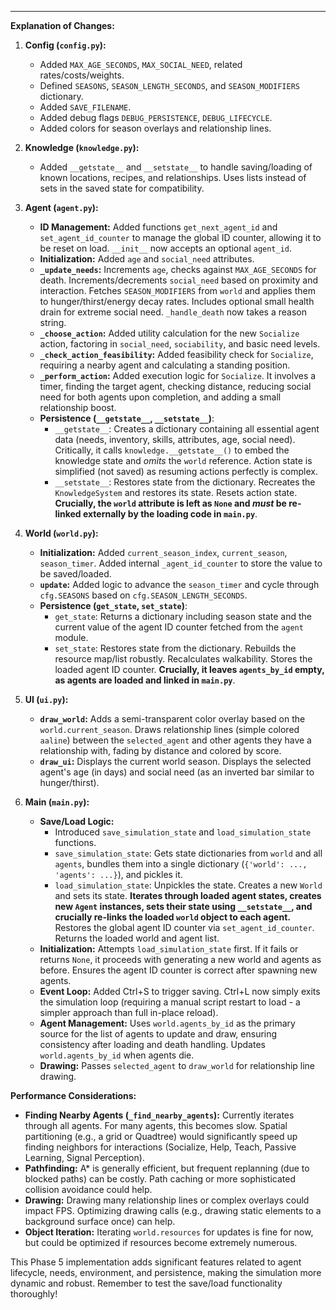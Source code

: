 
---
**Explanation of Changes:**

1.  **Config (`config.py`):**
    *   Added `MAX_AGE_SECONDS`, `MAX_SOCIAL_NEED`, related rates/costs/weights.
    *   Defined `SEASONS`, `SEASON_LENGTH_SECONDS`, and `SEASON_MODIFIERS` dictionary.
    *   Added `SAVE_FILENAME`.
    *   Added debug flags `DEBUG_PERSISTENCE`, `DEBUG_LIFECYCLE`.
    *   Added colors for season overlays and relationship lines.

2.  **Knowledge (`knowledge.py`):**
    *   Added `__getstate__` and `__setstate__` to handle saving/loading of known locations, recipes, and relationships. Uses lists instead of sets in the saved state for compatibility.

3.  **Agent (`agent.py`):**
    *   **ID Management:** Added functions `get_next_agent_id` and `set_agent_id_counter` to manage the global ID counter, allowing it to be reset on load. `__init__` now accepts an optional `agent_id`.
    *   **Initialization:** Added `age` and `social_need` attributes.
    *   **`_update_needs`:** Increments `age`, checks against `MAX_AGE_SECONDS` for death. Increments/decrements `social_need` based on proximity and interaction. Fetches `SEASON_MODIFIERS` from `world` and applies them to hunger/thirst/energy decay rates. Includes optional small health drain for extreme social need. `_handle_death` now takes a reason string.
    *   **`_choose_action`:** Added utility calculation for the new `Socialize` action, factoring in `social_need`, `sociability`, and basic need levels.
    *   **`_check_action_feasibility`:** Added feasibility check for `Socialize`, requiring a nearby agent and calculating a standing position.
    *   **`_perform_action`:** Added execution logic for `Socialize`. It involves a timer, finding the target agent, checking distance, reducing social need for both agents upon completion, and adding a small relationship boost.
    *   **Persistence (`__getstate__`, `__setstate__`)**:
        *   `__getstate__`: Creates a dictionary containing all essential agent data (needs, inventory, skills, attributes, age, social need). Critically, it calls `knowledge.__getstate__()` to embed the knowledge state and *omits* the `world` reference. Action state is simplified (not saved) as resuming actions perfectly is complex.
        *   `__setstate__`: Restores state from the dictionary. Recreates the `KnowledgeSystem` and restores its state. Resets action state. **Crucially, the `world` attribute is left as `None` and *must* be re-linked externally by the loading code in `main.py`**.

4.  **World (`world.py`):**
    *   **Initialization:** Added `current_season_index`, `current_season`, `season_timer`. Added internal `_agent_id_counter` to store the value to be saved/loaded.
    *   **`update`:** Added logic to advance the `season_timer` and cycle through `cfg.SEASONS` based on `cfg.SEASON_LENGTH_SECONDS`.
    *   **Persistence (`get_state`, `set_state`)**:
        *   `get_state`: Returns a dictionary including season state and the current value of the agent ID counter fetched from the `agent` module.
        *   `set_state`: Restores state from the dictionary. Rebuilds the resource map/list robustly. Recalculates walkability. Stores the loaded agent ID counter. **Crucially, it leaves `agents_by_id` empty, as agents are loaded and linked in `main.py`**.

5.  **UI (`ui.py`):**
    *   **`draw_world`:** Adds a semi-transparent color overlay based on the `world.current_season`. Draws relationship lines (simple colored `aaline`) between the `selected_agent` and other agents they have a relationship with, fading by distance and colored by score.
    *   **`draw_ui`:** Displays the current world season. Displays the selected agent's age (in days) and social need (as an inverted bar similar to hunger/thirst).

6.  **Main (`main.py`):**
    *   **Save/Load Logic:**
        *   Introduced `save_simulation_state` and `load_simulation_state` functions.
        *   `save_simulation_state`: Gets state dictionaries from `world` and all `agents`, bundles them into a single dictionary (`{'world': ..., 'agents': ...}`), and pickles it.
        *   `load_simulation_state`: Unpickles the state. Creates a new `World` and sets its state. **Iterates through loaded agent states, creates new `Agent` instances, sets their state using `__setstate__`, and crucially re-links the loaded `world` object to each agent.** Restores the global agent ID counter via `set_agent_id_counter`. Returns the loaded world and agent list.
    *   **Initialization:** Attempts `load_simulation_state` first. If it fails or returns `None`, it proceeds with generating a new world and agents as before. Ensures the agent ID counter is correct after spawning new agents.
    *   **Event Loop:** Added Ctrl+S to trigger saving. Ctrl+L now simply exits the simulation loop (requiring a manual script restart to load - a simpler approach than full in-place reload).
    *   **Agent Management:** Uses `world.agents_by_id` as the primary source for the list of agents to update and draw, ensuring consistency after loading and death handling. Updates `world.agents_by_id` when agents die.
    *   **Drawing:** Passes `selected_agent` to `draw_world` for relationship line drawing.

**Performance Considerations:**

*   **Finding Nearby Agents (`_find_nearby_agents`):** Currently iterates through all agents. For many agents, this becomes slow. Spatial partitioning (e.g., a grid or Quadtree) would significantly speed up finding neighbors for interactions (Socialize, Help, Teach, Passive Learning, Signal Perception).
*   **Pathfinding:** A* is generally efficient, but frequent replanning (due to blocked paths) can be costly. Path caching or more sophisticated collision avoidance could help.
*   **Drawing:** Drawing many relationship lines or complex overlays could impact FPS. Optimizing drawing calls (e.g., drawing static elements to a background surface once) can help.
*   **Object Iteration:** Iterating `world.resources` for updates is fine for now, but could be optimized if resources become extremely numerous.

This Phase 5 implementation adds significant features related to agent lifecycle, needs, environment, and persistence, making the simulation more dynamic and robust. Remember to test the save/load functionality thoroughly!